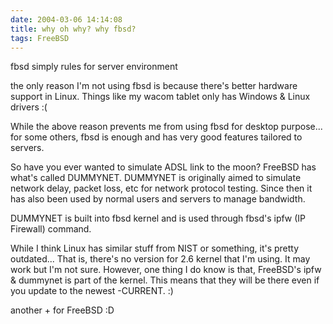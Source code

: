```yaml
---
date: 2004-03-06 14:14:08
title: why oh why? why fbsd?
tags: FreeBSD
---
```


fbsd simply rules for server environment

the only reason I'm not using fbsd is because there's better hardware support in Linux. Things like my wacom tablet only has Windows & Linux drivers :(

While the above reason prevents me from using fbsd for desktop purpose... for some others, fbsd is enough and has very good features tailored to servers.

So have you ever wanted to simulate ADSL link to the moon? FreeBSD has what's called DUMMYNET.
DUMMYNET is originally aimed to simulate network delay, packet loss, etc for network protocol testing.
Since then it has also been used by normal users and servers to manage bandwidth.

DUMMYNET is built into fbsd kernel and is used through fbsd's ipfw (IP Firewall) command.

While I think Linux has similar stuff from NIST or something, it's pretty outdated...
That is, there's no version for 2.6 kernel that I'm using. It may work but I'm not sure. However, one thing I do know is that, FreeBSD's ipfw & dummynet is part of the kernel. This means that they will be there even if you update to the newest -CURRENT. :)

another + for FreeBSD :D
